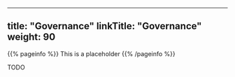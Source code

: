 
---
title: "Governance"
linkTitle: "Governance"
weight: 90
---

{{% pageinfo %}}
This is a placeholder
{{% /pageinfo %}}

TODO 